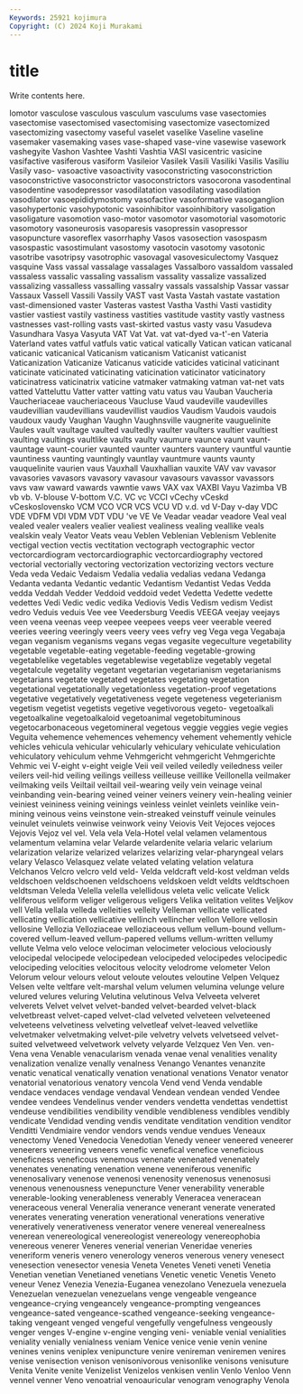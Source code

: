 ```yaml
---
Keywords: 25921 kojimura
Copyright: (C) 2024 Koji Murakami
---
```


# title

Write contents here.



lomotor vasculose vasculous vasculum vasculums vase vasectomies vasectomise vasectomised
vasectomising vasectomize vasectomized vasectomizing vasectomy vaseful vaselet vaselike Vaseline vaseline
vasemaker vasemaking vases vase-shaped vase-vine vasewise vasework vashegyite Vashon Vashtee
Vashti Vashtia VASI vasicentric vasicine vasifactive vasiferous vasiform Vasileior Vasilek
Vasili Vasiliki Vasilis Vasiliu Vasily vaso- vasoactive vasoactivity vasoconstricting vasoconstriction
vasoconstrictive vasoconstrictor vasoconstrictors vasocorona vasodentinal vasodentine vasodepressor vasodilatation vasodilating vasodilation
vasodilator vasoepididymostomy vasofactive vasoformative vasoganglion vasohypertonic vasohypotonic vasoinhibitor vasoinhibitory vasoligation
vasoligature vasomotion vaso-motor vasomotor vasomotorial vasomotoric vasomotory vasoneurosis vasoparesis vasopressin
vasopressor vasopuncture vasoreflex vasorrhaphy Vasos vasosection vasospasm vasospastic vasostimulant vasostomy
vasotocin vasotomy vasotonic vasotribe vasotripsy vasotrophic vasovagal vasovesiculectomy Vasquez vasquine
Vass vassal vassalage vassalages Vassalboro vassaldom vassaled vassaless vassalic vassaling
vassalism vassality vassalize vassalized vassalizing vassalless vassalling vassalry vassals vassalship
Vassar vassar Vassaux Vassell Vassili Vassily VAST vast Vasta Vastah
vastate vastation vast-dimensioned vaster Vasteras vastest Vastha Vasthi Vasti vastidity
vastier vastiest vastily vastiness vastities vastitude vastity vastly vastness vastnesses
vast-rolling vasts vast-skirted vastus vasty vasu Vasudeva Vasundhara Vasya Vasyuta
VAT Vat Vat. vat vat-dyed va-t'-en Vateria Vaterland vates vatful
vatfuls vatic vatical vatically Vatican vatican vaticanal vaticanic vaticanical Vaticanism
vaticanism Vaticanist vaticanist Vaticanization Vaticanize Vaticanus vaticide vaticides vaticinal vaticinant
vaticinate vaticinated vaticinating vaticination vaticinator vaticinatory vaticinatress vaticinatrix vaticine vatmaker
vatmaking vatman vat-net vats vatted Vatteluttu Vatter vatter vatting vatu
vatus vau Vauban Vaucheria Vaucheriaceae vaucheriaceous Vaucluse Vaud vaudeville vaudevilles
vaudevillian vaudevillians vaudevillist vaudios Vaudism Vaudois vaudois vaudoux vaudy Vaughan
Vaughn Vaughnsville vaugnerite vauguelinite Vaules vault vaultage vaulted vaultedly vaulter
vaulters vaultier vaultiest vaulting vaultings vaultlike vaults vaulty vaumure vaunce
vaunt vaunt- vauntage vaunt-courier vaunted vaunter vaunters vauntery vauntful vauntie
vauntiness vaunting vauntingly vauntlay vauntmure vaunts vaunty vauquelinite vaurien vaus
Vauxhall Vauxhallian vauxite VAV vav vavasor vavasories vavasors vavasory vavasour
vavasours vavassor vavassors vavs vaw vaward vawards vawntie vaws VAX
vax VAXBI Vayu Vazimba VB vb vb. V-blouse V-bottom V.C.
VC vc VCCI vCechy vCeskd vCeskoslovensko VCM VCO VCR VCS
VCU VD v.d. vd V-Day v-day VDC VDE VDFM VDI
VDM VDT VDU 've VE Ve Veadar veadar veadore Veal
veal vealed vealer vealers vealier vealiest vealiness vealing veallike veals
vealskin vealy Veator Veats veau Veblen Veblenian Veblenism Veblenite vectigal
vection vectis vectitation vectograph vectographic vector vectorcardiogram vectorcardiographic vectorcardiography vectored
vectorial vectorially vectoring vectorization vectorizing vectors vecture Veda veda Vedaic
Vedaism Vedalia vedalia vedalias vedana Vedanga Vedanta vedanta Vedantic vedantic
Vedantism Vedantist Vedas Vedda vedda Veddah Vedder Veddoid veddoid vedet
Vedetta Vedette vedette vedettes Vedi Vedic vedic vedika Vediovis Vedis
Vedism vedism Vedist vedro Veduis veduis Vee vee Veedersburg Veedis
VEEGA veejay veejays veen veena veenas veep veepee veepees veeps
veer veerable veered veeries veering veeringly veers veery vees vefry
veg Vega vega Vegabaja vegan veganism veganisms vegans vegas vegasite
vegeculture vegetability vegetable vegetable-eating vegetable-feeding vegetable-growing vegetablelike vegetables vegetablewise vegetablize
vegetably vegetal vegetalcule vegetality vegetant vegetarian vegetarianism vegetarianisms vegetarians vegetate
vegetated vegetates vegetating vegetation vegetational vegetationally vegetationless vegetation-proof vegetations vegetative
vegetatively vegetativeness vegete vegeteness vegeterianism vegetism vegetist vegetists vegetive vegetivorous
vegeto- vegetoalkali vegetoalkaline vegetoalkaloid vegetoanimal vegetobituminous vegetocarbonaceous vegetomineral vegetous veggie
veggies vegie vegies Veguita vehemence vehemences vehemency vehement vehemently vehicle
vehicles vehicula vehicular vehicularly vehiculary vehiculate vehiculation vehiculatory vehiculum vehme
Vehmgericht vehmgericht Vehmgerichte Vehmic vei V-eight v-eight veigle Veii veil
veiled veiledly veiledness veiler veilers veil-hid veiling veilings veilless veilleuse
veillike Veillonella veilmaker veilmaking veils Veiltail veiltail veil-wearing veily vein
veinage veinal veinbanding vein-bearing veined veiner veiners veinery vein-healing veinier
veiniest veininess veining veinings veinless veinlet veinlets veinlike vein-mining veinous
veins veinstone vein-streaked veinstuff veinule veinules veinulet veinulets veinwise veinwork
veiny Veiovis Veit Vejoces vejoces Vejovis Vejoz vel vel. Vela
vela Vela-Hotel velal velamen velamentous velamentum velamina velar Velarde velardenite
velaria velaric velarium velarization velarize velarized velarizes velarizing velar-pharyngeal velars
velary Velasco Velasquez velate velated velating velation velatura Velchanos Velcro
velcro veld veld- Velda veldcraft veld-kost veldman velds veldschoen veldschoenen
veldschoens veldskoen veldt veldts veldtschoen veldtsman Veleda Velella velella velellidous
veleta velic velicate Velick veliferous veliform veliger veligerous veligers Velika
velitation velites Veljkov vell Vella vellala velleda velleities velleity Velleman
vellicate vellicated vellicating vellication vellicative vellinch vellincher vellon Vellore vellosin
vellosine Vellozia Velloziaceae velloziaceous vellum vellum-bound vellum-covered vellum-leaved vellum-papered vellums
vellum-written vellumy vellute Velma velo veloce velociman velocimeter velocious velociously
velocipedal velocipede velocipedean velocipeded velocipedes velocipedic velocipeding velocities velocitous velocity
velodrome velometer Velon Velorum velour velours velout veloute veloutes veloutine
Velpen Velquez Velsen velte veltfare velt-marshal velum velumen velumina velunge
velure velured velures veluring Velutina velutinous Velva Velveeta velveret velverets
Velvet velvet velvet-banded velvet-bearded velvet-black velvetbreast velvet-caped velvet-clad velveted velveteen
velveteened velveteens velvetiness velveting velvetleaf velvet-leaved velvetlike velvetmaker velvetmaking velvet-pile
velvetry velvets velvetseed velvet-suited velvetweed velvetwork velvety velyarde Velzquez Ven
Ven. ven- Vena vena Venable venacularism venada venae venal venalities
venality venalization venalize venally venalness Venango Venantes venanzite venatic venatical
venatically venation venational venations Venator venator venatorial venatorious venatory vencola
Vend vend Venda vendable vendace vendaces vendage vendaval Vendean vendean
vended Vendee vendee vendees Vendelinus vender venders vendetta vendettas vendettist
vendeuse vendibilities vendibility vendible vendibleness vendibles vendibly vendicate Vendidad vending
vendis venditate venditation vendition venditor Venditti Vendmiaire vendor vendors vends
vendue vendues Veneaux venectomy Vened Venedocia Venedotian Venedy veneer veneered
veneerer veneerers veneering veneers venefic venefical venefice veneficious veneficness veneficous
venemous venenate venenated venenately venenates venenating venenation venene veneniferous venenific
venenosalivary venenose venenosi venenosity venenosus venenosusi venenous venenousness venepuncture Vener
venerability venerable venerable-looking venerableness venerably Veneracea veneracean veneraceous veneral Veneralia
venerance venerant venerate venerated venerates venerating veneration venerational venerations venerative
veneratively venerativeness venerator venere venereal venerealness venerean venereological venereologist venereology
venereophobia venereous venerer Veneres venerial venerian Veneridae veneries veneriform veneris
venero venerology veneros venerous venery venesect venesection venesector venesia Veneta
Venetes Veneti veneti Venetia Venetian venetian Venetianed venetians Venetic venetic
Venetis Veneto veneur Venez Venezia Venezia-Euganea venezolano Venezuela venezuela Venezuelan
venezuelan venezuelans venge vengeable vengeance vengeance-crying vengeancely vengeance-prompting vengeances vengeance-sated
vengeance-scathed vengeance-seeking vengeance-taking vengeant venged vengeful vengefully vengefulness vengeously venger
venges V-engine v-engine venging veni- veniable venial venialities veniality venially
venialness veniam Venice venice venie venin venine venines venins veniplex
venipuncture venire venireman veniremen venires venise venisection venison venisonivorous venisonlike
venisons venisuture Venita Venite venite Venizelist Venizelos venkisen venlin Venlo
Venloo Venn vennel venner Veno venoatrial venoauricular venogram venography Venola
